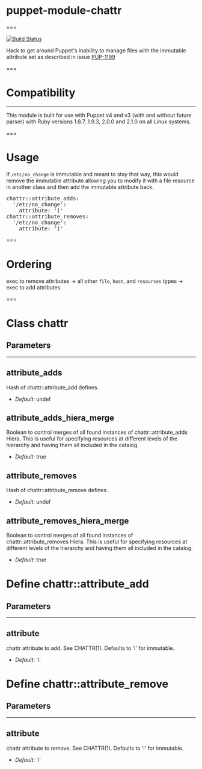 # puppet-module-chattr
===

[![Build Status](https://travis-ci.org/kinneygroup/puppet-module-chattr.png?branch=master)](https://travis-ci.org/kinneygroup/puppet-module-chattr)

Hack to get around Puppet's inability to manage files with the immutable attribute set as described in issue [PUP-1199](https://tickets.puppetlabs.com/browse/PUP-1199)

===

# Compatibility
---------------
This module is built for use with Puppet v4 and v3 (with and without future
parser) with Ruby versions 1.8.7, 1.9.3, 2.0.0 and 2.1.0 on all Linux systems.

===

# Usage

If `/etc/no_change` is immutable and meant to stay that way, this would remove the immutable attribute allowing you to modify it with a file resource in another class and then add the immutable attribute back.

<pre>
chattr::attribute_adds:
  '/etc/no_change':
    attribute: 'i'
chattr::attribute_removes:
  '/etc/no_change':
    attribute: 'i'
</pre>

===

# Ordering

exec to remove attributes -> all other `file`, `host`, and `resources` types -> exec to add attributes

===

# Class chattr
## Parameters
------------

attribute_adds
--------------
Hash of chattr::attribute_add defines.

- *Default*: undef

attribute_adds_hiera_merge
--------------------------
Boolean to control merges of all found instances of chattr::attribute_adds Hiera. This is useful for specifying resources at different levels of the hierarchy and having them all included in the catalog.

- *Default*: true

attribute_removes
-----------------
Hash of chattr::attribute_remove defines.

- *Default*: undef

attribute_removes_hiera_merge
-----------------------------
Boolean to control merges of all found instances of chattr::attribute_removes Hiera. This is useful for specifying resources at different levels of the hierarchy and having them all included in the catalog.

- *Default*: true

# Define chattr::attribute_add
## Parameters
------------

attribute
---------
chattr attribute to add. See CHATTR(1). Defaults to 'i' for immutable.

- *Default*: 'i'

# Define chattr::attribute_remove
## Parameters
------------

attribute
---------
chattr attribute to remove. See CHATTR(1). Defaults to 'i' for immutable.

- *Default*: 'i'

